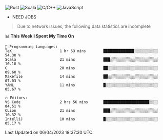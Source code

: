 ![Rust](https://img.shields.io/badge/Rust-000000?style=flat-square&logo=rust&logoColor=white)
![Scala](https://img.shields.io/badge/Scala-DC322F?style=flat-square&logo=Scala)
![C/C++](https://img.shields.io/badge/C++-00599c?style=flat-square&logo=C%2B%2B)
![JavaScript](https://img.shields.io/badge/JavaScript-323330?style=flat-square&logo=javascript&logoColor=F7DF1E)

- NEED JOBS

> Due to network issues, the following data statistics are incomplete

<!--START_SECTION:waka-->
📊 **This Week I Spent My Time On** 

```text
💬 Programming Languages: 
TeX                      1 hr 53 mins        ██████████████░░░░░░░░░░░   54.30 % 
Scala                    21 mins             ███░░░░░░░░░░░░░░░░░░░░░░   10.18 % 
C                        20 mins             ██░░░░░░░░░░░░░░░░░░░░░░░   09.60 % 
Makefile                 14 mins             ██░░░░░░░░░░░░░░░░░░░░░░░   07.03 % 
YAML                     11 mins             █░░░░░░░░░░░░░░░░░░░░░░░░   05.67 % 

🔥 Editors: 
VS Code                  2 hrs 56 mins       █████████████████████░░░░   84.51 % 
CLion                    21 mins             ███░░░░░░░░░░░░░░░░░░░░░░   10.32 % 
IntelliJ                 10 mins             █░░░░░░░░░░░░░░░░░░░░░░░░   05.17 % 
```


 Last Updated on 06/04/2023 18:37:30 UTC
<!--END_SECTION:waka-->

